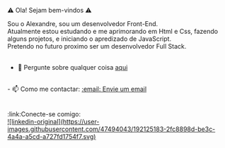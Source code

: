 :warning: Ola! Sejam bem-vindos :warning:

Sou o Alexandre, sou um desenvolvedor Front-End.<br>
Atualmente estou estudando e me aprimorando em Html e Css, fazendo alguns projetos, e iniciando o apredizado de JavaScript.<br>
Pretendo no futuro proximo ser um desenvolvedor Full Stack.
<br>
<br>
- 💬 Pergunte sobre qualquer coisa <a href="https://www.linkedin.com/in/alexandrekawanishi/" target="_blank">aqui</a>
<br>
- 📫 Como me contactar: <a href="mailto:email@example.com">:email: Envie um email</a>
<br>
<br>
<br>
:link:Conecte-se comigo:
<br>
<a href="https://www.linkedin.com/in/alexandrekawanishi/" target="_blank">![linkedin-original](https://user-images.githubusercontent.com/47494043/192125183-2fc8898d-be3c-4a4a-a5cd-a727fd1754f7.svg)</a>
